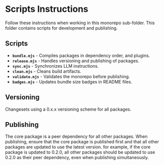 # Scripts Instructions

Follow these instructions when working in this monorepo sub-folder. This folder contains scripts for development and publishing.

## Scripts
- **`bundle.mjs`** - Compiles packages in dependency order, and plugins.
- **`release.mjs`** - Handles versioning and publishing of packages.
- **`sync.mjs`** - Synchronizes LLM instructions.
- **`clean.mjs`** - Cleans build artifacts.
- **`validate.mjs`** - Validates the monorepo before publishing.
- **`badges.mjs`** - Updates bundle size badges in README files.

## Versioning
Changesets using a 0.x.x versioning scheme for all packages.

## Publishing
The core package is a peer dependency for all other packages. When publishing, ensure that the core package is published first and that all other packages are updated to use the latest version. for example, if the core package is updated to 0.2.0, all other packages should be updated to use 0.2.0 as their peer dependency, even when publishing simultaneously.